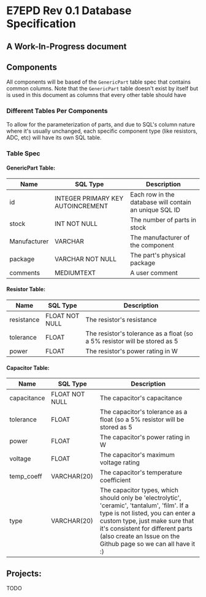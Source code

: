 # E7EPD Rev 0.1 Database Specification
## A Work-In-Progress document

## Components 
All components will be based of the `GenericPart` table spec that contains common columns. 
Note that the `GenericPart` table doesn't exist by itself but is used in this document as columns that every 
other table should have

### Different Tables Per Components
To allow for the parameterization of parts, and due to SQL's column nature where it's usually unchanged, each
specific component type (like resistors, ADC, etc) will have its own SQL table.

### Table Spec
#### GenericPart Table:
|Name|SQL Type|Description|
|---|---|---|
|id|INTEGER PRIMARY KEY AUTOINCREMENT| Each row in the database will contain an unique SQL ID|
|stock| INT NOT NULL| The number of parts in stock |
|Manufacturer|VARCHAR| The manufacturer of the component|
|package|VARCHAR NOT NULL| The part's physical package|
|comments|MEDIUMTEXT| A user comment|

#### Resistor Table:
|Name|SQL Type|Description|
|---|---|---|
|resistance|FLOAT NOT NULL| The resistor's resistance|
|tolerance|FLOAT| The resistor's tolerance as a float (so a 5% resistor will be stored as 5|
|power|FLOAT| The resistor's power rating in W|

#### Capacitor Table:
|Name|SQL Type|Description|
|---|---|---|
|capacitance|FLOAT NOT NULL| The capacitor's capacitance|
|tolerance|FLOAT| The capacitor's tolerance as a float (so a 5% resistor will be stored as 5|
|power|FLOAT| The capacitor's power rating in W|
|voltage|FLOAT| The capacitor's maximum voltage rating|
|temp_coeff|VARCHAR(20)| The capacitor's temperature coefficient|
|type|VARCHAR(20)| The capacitor types, which should only be 'electrolytic', 'ceramic', 'tantalum', 'film'. If a type is not listed, you can enter a custom type, just make sure that it's consistent for different parts (also create an Issue on the Github page so we can all have it :)|

## Projects:
TODO
